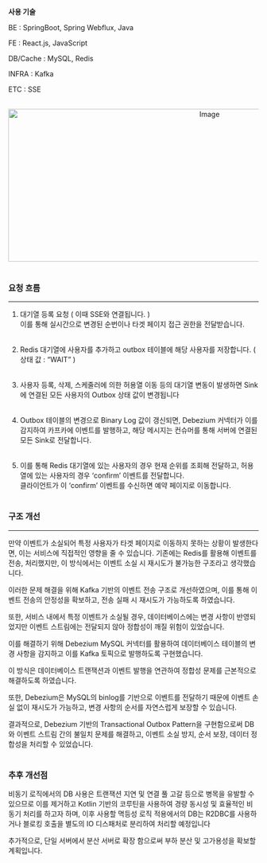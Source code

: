 **사용 기술**

BE : SpringBoot, Spring Webflux, Java

FE : React.js, JavaScript

DB/Cache : MySQL, Redis

INFRA : Kafka

ETC : SSE <br><br>

<p align="center"><img width="794" height="307" alt="Image" src="https://github.com/user-attachments/assets/27018eed-4c3b-4814-b588-c5e77715c6bd" /><br><br>

### 요청 흐름

---

1. 대기열 등록 요청 ( 이때 SSE와 연결됩니다. ) <br>
이를 통해 실시간으로 변경된 순번이나 타겟 페이지 접근 권한을 전달받습니다.<br><br>

2. Redis 대기열에 사용자를 추가하고 outbox 테이블에 해당 사용자를 저장합니다. ( 상태 값 : “WAIT” )<br><br>

3. 사용자 등록, 삭제, 스케줄러에 의한 허용열 이동 등의 대기열 변동이 발생하면 Sink에 연결된 모든 사용자의 Outbox 상태 값이 변경됩니다<br><br>

4. Outbox 테이블의 변경으로 Binary Log 값이 갱신되면, Debezium 커넥터가 이를 감지하여 카프카에 이벤트를 발행하고, 해당 메시지는 컨슈머를 통해 서버에 연결된 모든 Sink로 전달합니다.<br><br>

5. 이를 통해 Redis 대기열에 있는 사용자의 경우 현재 순위를 조회해 전달하고, 허용열에 있는 사용자의 경우 ‘confirm’ 이벤트를 전달합니다.
<br>클라이언트가 이 ‘confirm’ 이벤트를 수신하면 예약 페이지로 이동합니다.<br><br>

### 구조 개선
---

만약 이벤트가 소실되어 특정 사용자가 타겟 페이지로 이동하지 못하는 상황이 발생한다면, 이는 서비스에 직접적인 영향을 줄 수 있습니다. 기존에는 Redis를 활용해 이벤트를 전송, 처리했지만, 이 방식에서는 이벤트 소실 시 재시도가 불가능한 구조라고 생각했습니다.

이러한 문제 해결을 위해 Kafka 기반의 이벤트 전송 구조로 개선하였으며, 이를 통해 이벤트 전송의 안정성을 확보하고, 전송 실패 시 재시도가 가능하도록 하였습니다.

또한, 서비스 내에서 특정 이벤트가 소실될 경우, 데이터베이스에는 변경 사항이 반영되었지만 이벤트 스트림에는 전달되지 않아 정합성이 깨질 위험이 있었습니다. 

이를 해결하기 위해 Debezium MySQL 커넥터를 활용하여 데이터베이스 테이블의 변경 사항을 감지하고 이를 Kafka 토픽으로 발행하도록 구현했습니다. 

이 방식은 데이터베이스 트랜잭션과 이벤트 발행을 연관하여 정합성 문제를 근본적으로 해결하도록 하였습니다.

또한, Debezium은 MySQL의 binlog를 기반으로 이벤트를 전달하기 때문에 이벤트 손실 없이 재시도가 가능하고, 변경 사항의 순서를 자연스럽게 보장할 수 있습니다.

결과적으로, Debezium 기반의 Transactional Outbox Pattern을 구현함으로써 DB와 이벤트 스트림 간의 불일치 문제를 해결하고, 이벤트 소실 방지, 순서 보장, 데이터 정합성을 처리할 수 있었습니다.<br><br>

### 추후 개선점
비동기 로직에서의 DB 사용은 트랜잭션 지연 및 연결 풀 고갈 등으로 병목을 유발할 수 있으므로 이를 제거하고 Kotlin 기반의 코루틴을 사용하여 경량 동시성 및 효율적인 비동기 처리를 하고자 하며, 이후 사용할 멱등성 로직 적용에서의 DB는 R2DBC를 사용하거나 블로킹 호출을 별도의 IO 디스패처로 분리하여 처리할 예정입니다  

추가적으로, 단일 서버에서 분산 서버로 확장 함으로써 부하 분산 및 고가용성을 확보할 계획입니다.

